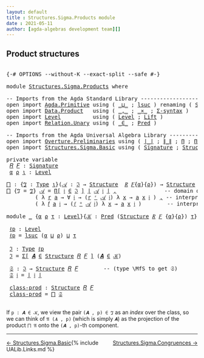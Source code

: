 ```yaml
---
layout: default
title : Structures.Sigma.Products module
date : 2021-05-11
author: [agda-algebras development team][]
---
```


## <a id="product-structures">Product structures</a>

<pre class="Agda">

<a id="196" class="Symbol">{-#</a> <a id="200" class="Keyword">OPTIONS</a> <a id="208" class="Pragma">--without-K</a> <a id="220" class="Pragma">--exact-split</a> <a id="234" class="Pragma">--safe</a> <a id="241" class="Symbol">#-}</a>

<a id="246" class="Keyword">module</a> <a id="253" href="Structures.Sigma.Products.html" class="Module">Structures.Sigma.Products</a> <a id="279" class="Keyword">where</a>

<a id="286" class="Comment">-- Imports from the Agda Standard Library ------------------------------------</a>
<a id="365" class="Keyword">open</a> <a id="370" class="Keyword">import</a> <a id="377" href="Agda.Primitive.html" class="Module">Agda.Primitive</a> <a id="392" class="Keyword">using</a> <a id="398" class="Symbol">(</a> <a id="400" href="Agda.Primitive.html#810" class="Primitive Operator">_⊔_</a> <a id="404" class="Symbol">;</a> <a id="406" href="Agda.Primitive.html#780" class="Primitive">lsuc</a> <a id="411" class="Symbol">)</a> <a id="413" class="Keyword">renaming</a> <a id="422" class="Symbol">(</a> <a id="424" href="Agda.Primitive.html#326" class="Primitive">Set</a> <a id="428" class="Symbol">to</a> <a id="431" class="Primitive">Type</a> <a id="436" class="Symbol">)</a>
<a id="438" class="Keyword">open</a> <a id="443" class="Keyword">import</a> <a id="450" href="Data.Product.html" class="Module">Data.Product</a>   <a id="465" class="Keyword">using</a> <a id="471" class="Symbol">(</a> <a id="473" href="Agda.Builtin.Sigma.html#236" class="InductiveConstructor Operator">_,_</a> <a id="477" class="Symbol">;</a> <a id="479" href="Data.Product.html#1167" class="Function Operator">_×_</a> <a id="483" class="Symbol">;</a> <a id="485" href="Data.Product.html#916" class="Function">Σ-syntax</a> <a id="494" class="Symbol">)</a>
<a id="496" class="Keyword">open</a> <a id="501" class="Keyword">import</a> <a id="508" href="Level.html" class="Module">Level</a>          <a id="523" class="Keyword">using</a> <a id="529" class="Symbol">(</a> <a id="531" href="Agda.Primitive.html#597" class="Postulate">Level</a> <a id="537" class="Symbol">;</a> <a id="539" href="Level.html#400" class="Record">Lift</a> <a id="544" class="Symbol">)</a>
<a id="546" class="Keyword">open</a> <a id="551" class="Keyword">import</a> <a id="558" href="Relation.Unary.html" class="Module">Relation.Unary</a> <a id="573" class="Keyword">using</a> <a id="579" class="Symbol">(</a> <a id="581" href="Relation.Unary.html#1523" class="Function Operator">_∈_</a> <a id="585" class="Symbol">;</a> <a id="587" href="Relation.Unary.html#1101" class="Function">Pred</a> <a id="592" class="Symbol">)</a>

<a id="595" class="Comment">-- Imports from the Agda Universal Algebra Library ---------------------------</a>
<a id="674" class="Keyword">open</a> <a id="679" class="Keyword">import</a> <a id="686" href="Overture.Preliminaries.html" class="Module">Overture.Preliminaries</a> <a id="709" class="Keyword">using</a> <a id="715" class="Symbol">(</a> <a id="717" href="Overture.Preliminaries.html#4524" class="Function Operator">∣_∣</a> <a id="721" class="Symbol">;</a> <a id="723" href="Overture.Preliminaries.html#4562" class="Function Operator">∥_∥</a> <a id="727" class="Symbol">;</a> <a id="729" href="Overture.Preliminaries.html#6052" class="Function">Π</a> <a id="731" class="Symbol">;</a> <a id="733" href="Overture.Preliminaries.html#6132" class="Function">Π-syntax</a> <a id="742" class="Symbol">)</a>
<a id="744" class="Keyword">open</a> <a id="749" class="Keyword">import</a> <a id="756" href="Structures.Sigma.Basic.html" class="Module">Structures.Sigma.Basic</a> <a id="779" class="Keyword">using</a> <a id="785" class="Symbol">(</a> <a id="787" href="Structures.Sigma.Basic.html#1170" class="Function">Signature</a> <a id="797" class="Symbol">;</a> <a id="799" href="Structures.Sigma.Basic.html#1331" class="Function">Structure</a> <a id="809" class="Symbol">;</a> <a id="811" href="Structures.Sigma.Basic.html#2481" class="Function Operator">_ʳ_</a> <a id="815" class="Symbol">;</a> <a id="817" href="Structures.Sigma.Basic.html#2577" class="Function Operator">_ᵒ_</a> <a id="821" class="Symbol">)</a>

<a id="824" class="Keyword">private</a> <a id="832" class="Keyword">variable</a>
 <a id="842" href="Structures.Sigma.Products.html#842" class="Generalizable">𝑅</a> <a id="844" href="Structures.Sigma.Products.html#844" class="Generalizable">𝐹</a> <a id="846" class="Symbol">:</a> <a id="848" href="Structures.Sigma.Basic.html#1170" class="Function">Signature</a>
 <a id="859" href="Structures.Sigma.Products.html#859" class="Generalizable">α</a> <a id="861" href="Structures.Sigma.Products.html#861" class="Generalizable">ρ</a> <a id="863" href="Structures.Sigma.Products.html#863" class="Generalizable">ι</a> <a id="865" class="Symbol">:</a> <a id="867" href="Agda.Primitive.html#597" class="Postulate">Level</a>

<a id="⨅"></a><a id="874" href="Structures.Sigma.Products.html#874" class="Function">⨅</a> <a id="876" class="Symbol">:</a> <a id="878" class="Symbol">{</a><a id="879" href="Structures.Sigma.Products.html#879" class="Bound">ℑ</a> <a id="881" class="Symbol">:</a> <a id="883" href="Structures.Sigma.Products.html#431" class="Primitive">Type</a> <a id="888" href="Structures.Sigma.Products.html#863" class="Generalizable">ι</a><a id="889" class="Symbol">}(</a><a id="891" href="Structures.Sigma.Products.html#891" class="Bound">𝒜</a> <a id="893" class="Symbol">:</a> <a id="895" href="Structures.Sigma.Products.html#879" class="Bound">ℑ</a> <a id="897" class="Symbol">→</a> <a id="899" href="Structures.Sigma.Basic.html#1331" class="Function">Structure</a>  <a id="910" href="Structures.Sigma.Products.html#842" class="Generalizable">𝑅</a> <a id="912" href="Structures.Sigma.Products.html#844" class="Generalizable">𝐹</a><a id="913" class="Symbol">{</a><a id="914" href="Structures.Sigma.Products.html#859" class="Generalizable">α</a><a id="915" class="Symbol">}{</a><a id="917" href="Structures.Sigma.Products.html#861" class="Generalizable">ρ</a><a id="918" class="Symbol">})</a> <a id="921" class="Symbol">→</a> <a id="923" href="Structures.Sigma.Basic.html#1331" class="Function">Structure</a> <a id="933" href="Structures.Sigma.Products.html#842" class="Generalizable">𝑅</a> <a id="935" href="Structures.Sigma.Products.html#844" class="Generalizable">𝐹</a> <a id="937" class="Symbol">{</a><a id="938" href="Structures.Sigma.Products.html#859" class="Generalizable">α</a> <a id="940" href="Agda.Primitive.html#810" class="Primitive Operator">⊔</a> <a id="942" href="Structures.Sigma.Products.html#863" class="Generalizable">ι</a><a id="943" class="Symbol">}</a> <a id="945" class="Symbol">{</a><a id="946" href="Structures.Sigma.Products.html#861" class="Generalizable">ρ</a> <a id="948" href="Agda.Primitive.html#810" class="Primitive Operator">⊔</a> <a id="950" href="Structures.Sigma.Products.html#863" class="Generalizable">ι</a><a id="951" class="Symbol">}</a>
<a id="953" href="Structures.Sigma.Products.html#874" class="Function">⨅</a> <a id="955" class="Symbol">{</a><a id="956" class="Argument">ℑ</a> <a id="958" class="Symbol">=</a> <a id="960" href="Structures.Sigma.Products.html#960" class="Bound">ℑ</a><a id="961" class="Symbol">}</a> <a id="963" href="Structures.Sigma.Products.html#963" class="Bound">𝒜</a> <a id="965" class="Symbol">=</a> <a id="967" href="Overture.Preliminaries.html#6132" class="Function">Π[</a> <a id="970" href="Structures.Sigma.Products.html#970" class="Bound">𝔦</a> <a id="972" href="Overture.Preliminaries.html#6132" class="Function">∈</a> <a id="974" href="Structures.Sigma.Products.html#960" class="Bound">ℑ</a> <a id="976" href="Overture.Preliminaries.html#6132" class="Function">]</a> <a id="978" href="Overture.Preliminaries.html#4524" class="Function Operator">∣</a> <a id="980" href="Structures.Sigma.Products.html#963" class="Bound">𝒜</a> <a id="982" href="Structures.Sigma.Products.html#970" class="Bound">𝔦</a> <a id="984" href="Overture.Preliminaries.html#4524" class="Function Operator">∣</a> <a id="986" href="Agda.Builtin.Sigma.html#236" class="InductiveConstructor Operator">,</a>               <a id="1002" class="Comment">-- domain of the product structure</a>
         <a id="1046" class="Symbol">(</a> <a id="1048" class="Symbol">λ</a> <a id="1050" href="Structures.Sigma.Products.html#1050" class="Bound">r</a> <a id="1052" href="Structures.Sigma.Products.html#1052" class="Bound">a</a> <a id="1054" class="Symbol">→</a> <a id="1056" class="Symbol">∀</a> <a id="1058" href="Structures.Sigma.Products.html#1058" class="Bound">𝔦</a> <a id="1060" class="Symbol">→</a> <a id="1062" class="Symbol">(</a><a id="1063" href="Structures.Sigma.Products.html#1050" class="Bound">r</a> <a id="1065" href="Structures.Sigma.Basic.html#2481" class="Function Operator">ʳ</a> <a id="1067" href="Structures.Sigma.Products.html#963" class="Bound">𝒜</a> <a id="1069" href="Structures.Sigma.Products.html#1058" class="Bound">𝔦</a><a id="1070" class="Symbol">)</a> <a id="1072" class="Symbol">λ</a> <a id="1074" href="Structures.Sigma.Products.html#1074" class="Bound">x</a> <a id="1076" class="Symbol">→</a> <a id="1078" href="Structures.Sigma.Products.html#1052" class="Bound">a</a> <a id="1080" href="Structures.Sigma.Products.html#1074" class="Bound">x</a> <a id="1082" href="Structures.Sigma.Products.html#1058" class="Bound">𝔦</a> <a id="1084" class="Symbol">)</a> <a id="1086" href="Agda.Builtin.Sigma.html#236" class="InductiveConstructor Operator">,</a> <a id="1088" class="Comment">-- interpretations of relations</a>
         <a id="1129" class="Symbol">(</a> <a id="1131" class="Symbol">λ</a> <a id="1133" href="Structures.Sigma.Products.html#1133" class="Bound">𝑓</a> <a id="1135" href="Structures.Sigma.Products.html#1135" class="Bound">a</a> <a id="1137" href="Structures.Sigma.Products.html#1137" class="Bound">𝔦</a> <a id="1139" class="Symbol">→</a> <a id="1141" class="Symbol">(</a><a id="1142" href="Structures.Sigma.Products.html#1133" class="Bound">𝑓</a> <a id="1144" href="Structures.Sigma.Basic.html#2577" class="Function Operator">ᵒ</a> <a id="1146" href="Structures.Sigma.Products.html#963" class="Bound">𝒜</a> <a id="1148" href="Structures.Sigma.Products.html#1137" class="Bound">𝔦</a><a id="1149" class="Symbol">)</a> <a id="1151" class="Symbol">λ</a> <a id="1153" href="Structures.Sigma.Products.html#1153" class="Bound">x</a> <a id="1155" class="Symbol">→</a> <a id="1157" href="Structures.Sigma.Products.html#1135" class="Bound">a</a> <a id="1159" href="Structures.Sigma.Products.html#1153" class="Bound">x</a> <a id="1161" href="Structures.Sigma.Products.html#1137" class="Bound">𝔦</a> <a id="1163" class="Symbol">)</a>        <a id="1172" class="Comment">-- interpretations of  operations</a>

<a id="1207" class="Keyword">module</a> <a id="1214" href="Structures.Sigma.Products.html#1214" class="Module">_</a> <a id="1216" class="Symbol">{</a><a id="1217" href="Structures.Sigma.Products.html#1217" class="Bound">α</a> <a id="1219" href="Structures.Sigma.Products.html#1219" class="Bound">ρ</a> <a id="1221" href="Structures.Sigma.Products.html#1221" class="Bound">τ</a> <a id="1223" class="Symbol">:</a> <a id="1225" href="Agda.Primitive.html#597" class="Postulate">Level</a><a id="1230" class="Symbol">}{</a><a id="1232" href="Structures.Sigma.Products.html#1232" class="Bound">𝒦</a> <a id="1234" class="Symbol">:</a> <a id="1236" href="Relation.Unary.html#1101" class="Function">Pred</a> <a id="1241" class="Symbol">(</a><a id="1242" href="Structures.Sigma.Basic.html#1331" class="Function">Structure</a> <a id="1252" href="Structures.Sigma.Products.html#842" class="Generalizable">𝑅</a> <a id="1254" href="Structures.Sigma.Products.html#844" class="Generalizable">𝐹</a> <a id="1256" class="Symbol">{</a><a id="1257" href="Structures.Sigma.Products.html#1217" class="Bound">α</a><a id="1258" class="Symbol">}{</a><a id="1260" href="Structures.Sigma.Products.html#1219" class="Bound">ρ</a><a id="1261" class="Symbol">})</a> <a id="1264" href="Structures.Sigma.Products.html#1221" class="Bound">τ</a><a id="1265" class="Symbol">}</a> <a id="1267" class="Keyword">where</a>

 <a id="1275" href="Structures.Sigma.Products.html#1275" class="Function">ℓp</a> <a id="1278" class="Symbol">:</a> <a id="1280" href="Agda.Primitive.html#597" class="Postulate">Level</a>
 <a id="1287" href="Structures.Sigma.Products.html#1275" class="Function">ℓp</a> <a id="1290" class="Symbol">=</a> <a id="1292" href="Agda.Primitive.html#780" class="Primitive">lsuc</a> <a id="1297" class="Symbol">(</a><a id="1298" href="Structures.Sigma.Products.html#1217" class="Bound">α</a> <a id="1300" href="Agda.Primitive.html#810" class="Primitive Operator">⊔</a> <a id="1302" href="Structures.Sigma.Products.html#1219" class="Bound">ρ</a><a id="1303" class="Symbol">)</a> <a id="1305" href="Agda.Primitive.html#810" class="Primitive Operator">⊔</a> <a id="1307" href="Structures.Sigma.Products.html#1221" class="Bound">τ</a>

 <a id="1311" href="Structures.Sigma.Products.html#1311" class="Function">ℑ</a> <a id="1313" class="Symbol">:</a> <a id="1315" href="Structures.Sigma.Products.html#431" class="Primitive">Type</a> <a id="1320" href="Structures.Sigma.Products.html#1275" class="Function">ℓp</a>
 <a id="1324" href="Structures.Sigma.Products.html#1311" class="Function">ℑ</a> <a id="1326" class="Symbol">=</a> <a id="1328" href="Data.Product.html#916" class="Function">Σ[</a> <a id="1331" href="Structures.Sigma.Products.html#1331" class="Bound">𝑨</a> <a id="1333" href="Data.Product.html#916" class="Function">∈</a> <a id="1335" href="Structures.Sigma.Basic.html#1331" class="Function">Structure</a> <a id="1345" href="Structures.Sigma.Products.html#1252" class="Bound">𝑅</a> <a id="1347" href="Structures.Sigma.Products.html#1254" class="Bound">𝐹</a> <a id="1349" href="Data.Product.html#916" class="Function">]</a> <a id="1351" class="Symbol">(</a><a id="1352" href="Structures.Sigma.Products.html#1331" class="Bound">𝑨</a> <a id="1354" href="Relation.Unary.html#1523" class="Function Operator">∈</a> <a id="1356" href="Structures.Sigma.Products.html#1232" class="Bound">𝒦</a><a id="1357" class="Symbol">)</a>

 <a id="1361" href="Structures.Sigma.Products.html#1361" class="Function">𝔖</a> <a id="1363" class="Symbol">:</a> <a id="1365" href="Structures.Sigma.Products.html#1311" class="Function">ℑ</a> <a id="1367" class="Symbol">→</a> <a id="1369" href="Structures.Sigma.Basic.html#1331" class="Function">Structure</a> <a id="1379" href="Structures.Sigma.Products.html#1252" class="Bound">𝑅</a> <a id="1381" href="Structures.Sigma.Products.html#1254" class="Bound">𝐹</a>        <a id="1390" class="Comment">-- (type \MfS to get 𝔖)</a>
 <a id="1415" href="Structures.Sigma.Products.html#1361" class="Function">𝔖</a> <a id="1417" href="Structures.Sigma.Products.html#1417" class="Bound">𝔦</a> <a id="1419" class="Symbol">=</a> <a id="1421" href="Overture.Preliminaries.html#4524" class="Function Operator">∣</a> <a id="1423" href="Structures.Sigma.Products.html#1417" class="Bound">𝔦</a> <a id="1425" href="Overture.Preliminaries.html#4524" class="Function Operator">∣</a>

 <a id="1429" href="Structures.Sigma.Products.html#1429" class="Function">class-prod</a> <a id="1440" class="Symbol">:</a> <a id="1442" href="Structures.Sigma.Basic.html#1331" class="Function">Structure</a> <a id="1452" href="Structures.Sigma.Products.html#1252" class="Bound">𝑅</a> <a id="1454" href="Structures.Sigma.Products.html#1254" class="Bound">𝐹</a>
 <a id="1457" href="Structures.Sigma.Products.html#1429" class="Function">class-prod</a> <a id="1468" class="Symbol">=</a> <a id="1470" href="Structures.Sigma.Products.html#874" class="Function">⨅</a> <a id="1472" href="Structures.Sigma.Products.html#1361" class="Function">𝔖</a>

</pre>

If `p : 𝑨 ∈ 𝒦`, we view the pair `(𝑨 , p) ∈ ℑ` as an *index* over the class, so we can think of `𝔄 (𝑨 , p)` (which is simply `𝑨`) as the projection of the product `⨅ 𝔄` onto the `(𝑨 , p)`-th component.


--------------------------------

<span style="float:left;">[← Structures.Sigma.Basic](Structures.Sigma.Basic.html)</span>
<span style="float:right;">[Structures.Sigma.Congruences →](Structures.Sigma.Congruences.html)</span>

{% include UALib.Links.md %}

[agda-algebras development team]: https://github.com/ualib/agda-algebras#the-agda-algebras-development-team
